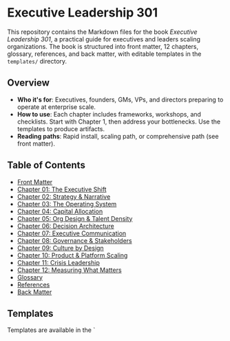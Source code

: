 # Executive Leadership 301

This repository contains the Markdown files for the book *Executive Leadership 301*, a practical guide for executives and leaders scaling organizations. The book is structured into front matter, 12 chapters, glossary, references, and back matter, with editable templates in the `templates/` directory.

## Overview
- **Who it's for**: Executives, founders, GMs, VPs, and directors preparing to operate at enterprise scale.
- **How to use**: Each chapter includes frameworks, workshops, and checklists. Start with Chapter 1, then address your bottlenecks. Use the templates to produce artifacts.
- **Reading paths**: Rapid install, scaling path, or comprehensive path (see front matter).

## Table of Contents
- [Front Matter](front-matter.md)
- [Chapter 01: The Executive Shift](chapter-01-the-executive-shift.md)
- [Chapter 02: Strategy & Narrative](executive_leadership_301_chapter_02.md)
- [Chapter 03: The Operating System](executive_leadership_301_chapter_03.md)
- [Chapter 04: Capital Allocation](executive_leadership_301_chapter_04.md)
- [Chapter 05: Org Design & Talent Density](executive_leadership_301_chapter_05.md)
- [Chapter 06: Decision Architecture](executive_leadership_301_chapter_06.md)
- [Chapter 07: Executive Communication](executive_leadership_301_chapter_07.md)
- [Chapter 08: Governance & Stakeholders](executive_leadership_301_chapter_08.md)
- [Chapter 09: Culture by Design](executive_leadership_301_chapter_09.md)
- [Chapter 10: Product & Platform Scaling](executive_leadership_301_chapter_10.md)
- [Chapter 11: Crisis Leadership](executive_leadership_301_chapter_11.md)
- [Chapter 12: Measuring What Matters](executive_leadership_301_chapter_12.md)
- [Glossary](glossary.md)
- [References](references.md)
- [Back Matter](back-matter.md)

## Templates
Templates are available in the `